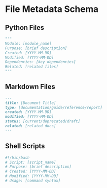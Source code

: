 # File Metadata Schema

## Python Files

```python
"""
Module: [module_name]
Purpose: [brief description]
Created: [YYYY-MM-DD]
Modified: [YYYY-MM-DD]
Dependencies: [key dependencies]
Related: [related files]
"""
```

## Markdown Files

```markdown
---
title: [Document Title]
type: [documentation/guide/reference/report]
created: [YYYY-MM-DD]
modified: [YYYY-MM-DD]
status: [current/deprecated/draft]
related: [related docs]
---
```

## Shell Scripts

```bash
#!/bin/bash
# Script: [script_name]
# Purpose: [brief description]
# Created: [YYYY-MM-DD]
# Modified: [YYYY-MM-DD]
# Usage: [command syntax]
```
